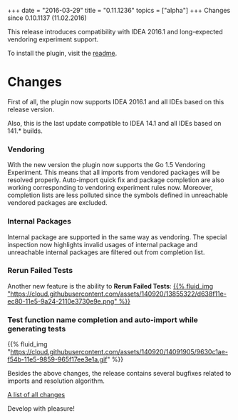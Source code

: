 +++
date = "2016-03-29"
title = "0.11.1236"
topics = ["alpha"]
+++
Changes since 0.10.1137 (11.02.2016)

This release introduces compatibility with IDEA 2016.1 and long-expected vendoring experiment support.

To install the plugin, visit the [readme](https://github.com/go-lang-plugin-org/go-lang-idea-plugin#pre-release-builds).

# Changes

First of all, the plugin now supports IDEA 2016.1 and all IDEs based on this release version.

Also, this is the last update compatible to IDEA 14.1 and all IDEs based on 141.* builds.

### Vendoring

With the new version the plugin now supports the Go 1.5 Vendoring Experiment. This means that all imports from vendored packages will be resolved properly. Auto-import quick fix and package completion are also working corresponding to vendoring experiment rules now. Moreover, completion lists are less polluted since the symbols defined in unreachable vendored packages are excluded.

### Internal Packages

Internal package are supported in the same way as vendoring. The special inspection now highlights invalid usages of internal package and unreachable internal packages are filtered out from completion list.

### Rerun Failed Tests

Another new feature is the ability to **Rerun Failed Tests**: [{{% fluid_img "https://cloud.githubusercontent.com/assets/140920/13855322/d638f11e-ec80-11e5-9a24-2110e3730e9e.png" %}}](http://www.youtube.com/watch?v=UDH4XMinjYk)

### Test function name completion and auto-import while generating tests

{{% fluid_img "https://cloud.githubusercontent.com/assets/140920/14091905/9630c1ae-f54b-11e5-9859-965f17ee3e1a.gif" %}}

<!--more-->

Besides the above changes, the release contains several bugfixes related to imports and resolution algorithm.

[A list of all changes](https://github.com/go-lang-plugin-org/go-lang-idea-plugin/compare/6a6ad4a4273f4875a97ed14eca358dfaf29a6e9b...c021f45efb6f)

Develop with pleasure!